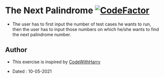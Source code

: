 # The Next Palindrome [![CodeFactor](https://www.codefactor.io/repository/github/googoldkhan/the-next-palindrome/badge)](https://www.codefactor.io/repository/github/googoldkhan/the-next-palindrome)

* The user has to first input the number of test cases he wants to run, then the user has to input those numbers on which he/she wants to find the next palindrome number.

## Author

- This exercise is inspired by [CodeWithHarry](https://youtube.com/playlist?list=PLu0W_9lII9agICnT8t4iYVSZ3eykIAOME)

- Dated : 10-05-2021